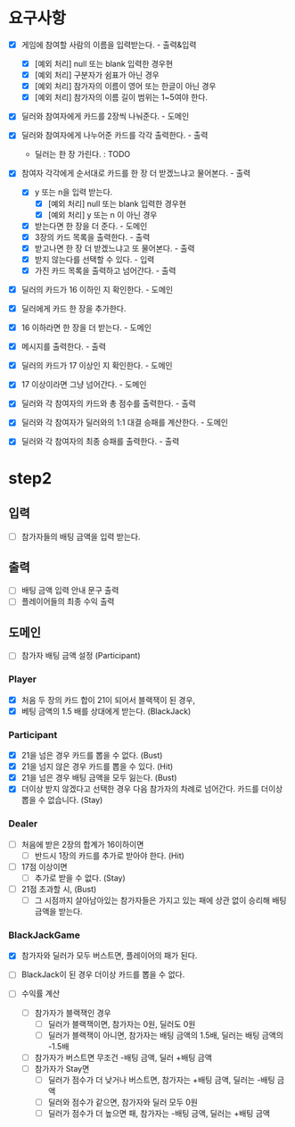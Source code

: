 # 요구사항
* [x] 게임에 참여할 사람의 이름을 입력받는다. - 출력&입력
  * [x] [예외 처리] null 또는 blank 입력한 경우현
  * [x] [예외 처리] 구분자가 쉼표가 아닌 경우
  * [x] [예외 처리] 참가자의 이름이 영어 또는 한글이 아닌 경우
  * [x] [예외 처리] 참가자의 이름 길이 범위는 1~5여야 한다.

* [x] 딜러와 참여자에게 카드를 2장씩 나눠준다. - 도메인
* [x] 딜러와 참여자에게 나누어준 카드를 각각 출력한다. - 출력
    - 딜러는 한 장 가린다. : TODO

* [x] 참여자 각각에게 순서대로 카드를 한 장 더 받겠느냐고 물어본다. - 출력
  * [x] y 또는 n을 입력 받는다.
    * [x] [예외 처리] null 또는 blank 입력한 경우현 
    * [x] [예외 처리] y 또는 n 이 아닌 경우
  * [x] 받는다면 한 장을 더 준다. - 도메인
  * [x] 3장의 카드 목록을 출력한다. - 출력
  * [x] 받고나면 한 장 더 받겠느냐고 또 물어본다. - 출력
  * [x] 받지 않는다를 선택할 수 있다. - 입력 
  * [x] 가진 카드 목록을 출력하고 넘어간다. - 출력

* [x] 딜러의 카드가 16 이하인 지 확인한다. - 도메인
* [x] 딜러에게 카드 한 장을 추가한다.
* [x] 16 이하라면 한 장을 더 받는다. - 도메인 
* [x] 메시지를 출력한다. - 출력
 
* [x] 딜러의 카드가 17 이상인 지 확인한다. - 도메인
* [x] 17 이상이라면 그냥 넘어간다. - 도메인 
    
* [x] 딜러와 각 참여자의 카드와 총 점수를 출력한다. - 출력

* [x] 딜러와 각 참여자가 딜러와의 1:1 대결 승패를 계산한다. - 도메인
* [x] 딜러와 각 참여자의 최종 승패를 출력한다. - 출력


# step2

## 입력
- [ ] 참가자들의 배팅 금액을 입력 받는다. 

## 출력
- [ ] 배팅 금액 입력 안내 문구 출력
- [ ] 플레이어들의 최종 수익 출력

## 도메인
- [ ] 참가자 배팅 금액 설정 (Participant)

### Player
- [x] 처음 두 장의 카드 합이 21이 되어서 블랙잭이 된 경우, 
- [x] 베팅 금액의 1.5 배를 상대에게 받는다. (BlackJack)

### Participant
- [x] 21을 넘은 경우 카드를 뽑을 수 없다. (Bust)
- [x] 21을 넘지 않은 경우 카드를 뽑을 수 있다. (Hit)
- [x] 21을 넘은 경우 배팅 금액을 모두 잃는다. (Bust)
- [x] 더이상 받지 않겠다고 선택한 경우 다음 참가자의 차례로 넘어간다. 카드를 더이상 뽑을 수 없습니다. (Stay)

### Dealer
- [ ] 처음에 받은 2장의 합계가 16이하이면 
  - [ ] 반드시 1장의 카드를 추가로 받아야 한다. (Hit)
- [ ] 17점 이상이면
  - [ ] 추가로 받을 수 없다. (Stay)
- [ ] 21점 초과할 시, (Bust)
  - [ ] 그 시점까지 살아남아있는 참가자들은 가지고 있는 패에 상관 없이 승리해 배팅 금액을 받는다.

### BlackJackGame
- [x] 참가자와 딜러가 모두 버스트면, 플레이어의 패가 된다.
- [ ] BlackJack이 된 경우 더이상 카드를 뽑을 수 없다.

- [ ] 수익률 계산
  - [ ] 참가자가 블랙잭인 경우
    - [ ] 딜러가 블랙잭이면, 참가자는 0원, 딜러도 0원
    - [ ] 딜러가 블랙잭이 아니면, 참가자는 배팅 금액의 1.5배, 딜러는 배팅 금액의 -1.5배
  - [ ] 참가자가 버스트면 무조건 -배팅 금액, 딜러 +배팅 금액
  - [ ] 참가자가 Stay면
    - [ ] 딜러가 점수가 더 낮거나 버스트면, 참가자는 +배팅 금액, 딜러는 -배팅 금액
    - [ ] 딜러와 점수가 같으면, 참가자와 딜러 모두 0원
    - [ ] 딜러가 점수가 더 높으면 패, 참가자는 -배팅 금액, 딜러는 +배팅 금액
